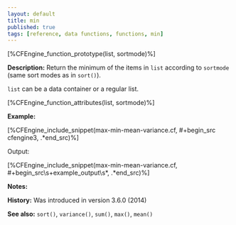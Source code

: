```yaml
---
layout: default
title: min
published: true
tags: [reference, data functions, functions, min]
---
```


[%CFEngine_function_prototype(list, sortmode)%]

**Description:** Return the minimum of the items in `list` according to `sortmode` (same sort modes as in `sort()`).

`list` can be a data container or a regular list.

[%CFEngine_function_attributes(list, sortmode)%]

**Example:**

[%CFEngine_include_snippet(max-min-mean-variance.cf, #\+begin_src cfengine3, .*end_src)%]

Output:

[%CFEngine_include_snippet(max-min-mean-variance.cf, #\+begin_src\s+example_output\s*, .*end_src)%]

**Notes:**

**History:** Was introduced in version 3.6.0 (2014)

**See also:** `sort()`, `variance()`, `sum()`, `max()`, `mean()`
